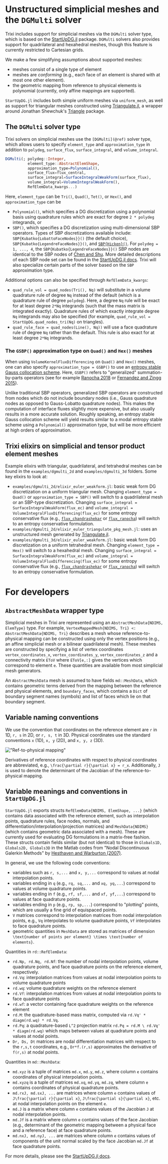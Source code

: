 # Unstructured simplicial meshes and the `DGMulti` solver

Trixi includes support for simplicial meshes via the `DGMulti` solver type, which is based on the
[StartUpDG.jl](https://github.com/jlchan/StartUpDG.jl) package. `DGMulti` solvers also provides
support for quadrilateral and hexahedral meshes, though this feature is currently restricted to
Cartesian grids.

We make a few simplifying assumptions about supported meshes:
* meshes consist of a single type of element
* meshes are _conforming_ (e.g., each face of an element is shared with at most one other element).
* the geometric mapping from reference to physical elements is polynomial (currently, only affine
  mappings are supported).

`StartUpDG.jl` includes both simple uniform meshes via `uniform_mesh`, as well as support for triangular
meshes constructed using [Triangulate.jl](https://github.com/JuliaGeometry/Triangulate.jl), a wrapper
around Jonathan Shewchuk's [Triangle](https://www.cs.cmu.edu/~quake/triangle.html) package.

## The `DGMulti` solver type

Trixi solvers on simplicial meshes use the `[DGMulti](@ref)` solver type, which allows users to specify
`element_type` and `approximation_type` in addition to `polydeg`, `surface_flux`, `surface_integral`,
and `volume_integral`.

```julia
DGMulti(; polydeg::Integer,
          element_type::AbstractElemShape,
          approximation_type=Polynomial(),
          surface_flux=flux_central,
          surface_integral=SurfaceIntegralWeakForm(surface_flux),
          volume_integral=VolumeIntegralWeakForm(),
          RefElemData_kwargs...)
```

Here, `element_type` can be `Tri()`, `Quad()`, `Tet()`, or `Hex()`, and `approximation_type` can be
* `Polynomial()`, which specifies a DG discretization using a polynomial basis using quadrature rules
  which are exact for degree `2 * polydeg` integrands, or
* `SBP()`, which specifies a DG discretization using multi-dimensional SBP operators. Types of SBP
  discretizations available include:
  `SBP{Kubatko{LobattoFaceNodes}}()` (the default choice), `SBP{Kubatko{LegendreFaceNodes}}()`, and
  [`SBP{Hicken}()`](https://doi.org/10.1007/s10915-020-01154-8). For `polydeg = 1, ..., 4`, the
  `SBP{Kubatko{LegendreFaceNodes}}()` SBP nodes are identical to the SBP nodes of
  [Chen and Shu](https://doi.org/10.1016/j.jcp.2017.05.025).
  More detailed descriptions of each SBP node set can be found in the
  [StartUpDG.jl docs](https://jlchan.github.io/StartUpDG.jl/dev/RefElemData/#RefElemData-based-on-SBP-finite-differences).
  Trixi will also specialize certain parts of the solver based on the `SBP` approximation type.

Additional options can also be specified through `RefElemData_kwargs`:

* `quad_rule_vol = quad_nodes(Tri(), Nq)` will substitute in a volume quadrature rule of degree `Nq`
  instead of the default (which is a quadrature rule of degree `polydeg`).
  Here, a degree `Nq` rule will be exact for at least degree `2*Nq` integrands (such that the mass
  matrix is integrated exactly). Quadrature rules of which exactly integrate degree `Nq` integrands
  may also be specified (for example, `quad_rule_vol = StartUpDG.quad_nodes_tri(Nq)` on triangles).
* `quad_rule_face = quad_nodes(Line(), Nq))` will use a face quadrature rule of degree `Nq` rather
  than the default. This rule is also exact for at least degree `2*Nq` integrands.

### The `GSBP()` approximation type on `Quad()` and `Hex()` meshes

When using `VolumeKernelFluxDifferencing` on `Quad()` and `Hex()` meshes, one can also specify
`approximation_type = GSBP()` to use an [entropy stable Gauss collocation scheme](https://doi.org/10.1137/18M1209234).
Here, `GSBP()` refers to "generalized" summation-by-parts operators (see for example
[Ranocha 2018](https://doi.org/10.1016/j.jcp.2018.02.021) or
[Fernandez and Zingg 2015](https://doi.org/10.1137/140992205)).

Unlike traditional SBP operators, generalized SBP operators are constructed from nodes which do
not include boundary nodes (i.e., Gauss quadrature nodes as opposed to Gauss-Lobatto quadrature
nodes). This makes the computation of interface fluxes slightly more expensive, but also usually
results in a more accurate solution. Roughly speaking, an entropy stable Gauss collocation scheme
will yield results similar to a modal entropy stable scheme using a `Polynomial()` approximation
type, but will be more efficient at high orders of approximation.

## Trixi elixirs on simplicial and tensor product element meshes

Example elixirs with triangular, quadrilateral, and tetrahedral meshes can be found in
the `examples/dgmulti_2d` and `examples/dgmulti_3d` folders. Some key elixirs to look at:

* `examples/dgmulti_2d/elixir_euler_weakform.jl`: basic weak form DG discretization on a uniform triangular mesh.
  Changing `element_type = Quad()` or `approximation_type = SBP()` will switch to a quadrilateral mesh
  or an SBP-type discretization. Changing `surface_integral = SurfaceIntegralWeakForm(flux_ec)` and
  `volume_integral = VolumeIntegralFluxDifferencing(flux_ec)` for some entropy conservative flux
  (e.g., [`flux_chandrashekar`](@ref) or [`flux_ranocha`](@ref)) will switch to an entropy conservative formulation.
* `examples/dgmulti_2d/elixir_euler_triangulate_pkg_mesh.jl`: uses an unstructured mesh generated by
  [Triangulate.jl](https://github.com/JuliaGeometry/Triangulate.jl).
* `examples/dgmulti_3d/elixir_euler_weakform.jl`: basic weak form DG discretization on a uniform tetrahedral mesh.
  Changing `element_type = Hex()` will switch to a hexahedral mesh. Changing
  `surface_integral = SurfaceIntegralWeakForm(flux_ec)` and
  `volume_integral = VolumeIntegralFluxDifferencing(flux_ec)` for some entropy conservative flux
  (e.g., [`flux_chandrashekar`](@ref) or [`flux_ranocha`](@ref)) will switch to an entropy conservative formulation.

# For developers

## `AbstractMeshData` wrapper type

Simplicial meshes in Trixi are represented using an `AbstractMeshData{NDIMS, ElemType}` type.
For example, `VertexMappedMesh{NDIMS, Tri} <: AbstractMeshData{NDIMS, Tri}` describes a mesh whose
reference-to-physical mapping can be constructed using only the vertex positions (e.g., an affine
simplicial mesh or a bilinear quadrilateral mesh). These meshes are constructed by specifying a list
of vertex coordinates `vertex_coordinates_x`, `vertex_coordinates_y`, `vertex_coordinates_z` and a
connectivity matrix `EToV` where `EToV[e,:]` gives the vertices which correspond to element `e`.
These quantities are available from most simplicial mesh generators.

An `AbstractMeshData` mesh is assumed to have fields `md::MeshData`, which contains geometric terms
derived from the mapping between the reference and physical elements, and `boundary_faces`, which
contains a `Dict` of boundary segment names (symbols) and list of faces which lie on that boundary
segment.

## Variable naming conventions

We use the convention that coordinates on the reference element are ``r`` in 1D, ``r, s`` in 2D,
or ``r, s, t`` in 3D. Physical coordinates use the standard conventions ``x`` (1D),
``x, y`` (2D), and ``x, y, z`` (3D).

!["Ref-to-physical mapping"](https://user-images.githubusercontent.com/1156048/124361389-a2841380-dbf4-11eb-8ee4-33e71109c8bb.png)

Derivatives of reference coordinates with respect to physical coordinates are abbreviated, e.g.,
``\frac{\partial r}{\partial x} = r_x``. Additionally, ``J`` is used to denote the determinant of
the Jacobian of the reference-to-physical mapping.

## Variable meanings and conventions in `StartUpDG.jl`

`StartUpDG.jl` exports structs `RefElemData{NDIMS, ElemShape, ...}` (which contains data associated
with the reference element, such as interpolation points, quadrature rules, face nodes, normals,
and differentiation/interpolation/projection matrices) and `MeshData{NDIMS}` (which contains geometric
data associated with a mesh). These are currently used for evaluating DG formulations in a matrix-free
fashion. These structs contain fields similar (but not identical) to those in
`Globals1D, Globals2D, Globals3D` in the Matlab codes from "Nodal Discontinuous Galerkin Methods"
by [Hesthaven and Warburton (2007)](https://doi.org/10.1007/978-0-387-72067-8).

In general, we use the following code conventions:
* variables such as `r, s,...` and `x, y,...` correspond to values at nodal interpolation points.
* variables ending in `q` (e.g., `rq, sq,...` and `xq, yq,...`) correspond to values at volume
  quadrature points.
* variables ending in `f` (e.g., `rf, sf,...` and `xf, yf,...`) correspond to values at face
  quadrature points.
* variables ending in `p` (e.g., `rp, sp,...`) correspond to "plotting" points, which are usually
  a fine grid of equispaced points.
* `V` matrices correspond to interpolation matrices from nodal interpolation points, e.g., `Vq`
  interpolates to volume quadrature points, `Vf` interpolates to face quadrature points.
* geometric quantities in `MeshData` are stored as matrices of dimension
  ``\text{number of points per element} \times \text{number of elements}``.

Quantities in `rd::RefElemData`:
* `rd.Np, rd.Nq, rd.Nf`: the number of nodal interpolation points, volume quadrature points, and
  face quadrature points on the reference element, respectively.
* `rd.Vq`: interpolation matrices from values at nodal interpolation points to volume quadrature points
* `rd.wq`: volume quadrature weights on the reference element
* `rd.Vf`: interpolation matrices from values at nodal interpolation points to face quadrature points
* `rd.wf`: a vector containing face quadrature weights on the reference element
* `rd.M`: the quadrature-based mass matrix, computed via `rd.Vq' * diagm(rd.wq) * rd.Vq`.
* `rd.Pq`: a quadrature-based ``L^2`` projection matrix `rd.Pq = rd.M \ rd.Vq' * diagm(rd.wq)`
  which maps between values at quadrature points and values at nodal points.
* `Dr, Ds, Dt` matrices are nodal differentiation matrices with respect to the ``r,s,t`` coordinates,
  e.g., `Dr*f.(r,s)` approximates the derivative of ``f(r,s)`` at nodal points.

Quantities in `md::MeshData`:
* `md.xyz` is a tuple of matrices `md.x`, `md.y`, `md.z`, where column `e` contains coordinates of
  physical interpolation points.
* `md.xyzq` is a tuple of matrices `md.xq`, `md.yq`, `md.zq`, where column `e` contains coordinates
  of physical quadrature points.
* `md.rxJ, md.sxJ, ...` are matrices where column `e` contains values of
  ``J\frac{\partial r}{\partial x}``, ``J\frac{\partial s}{\partial x}``, etc. at nodal interpolation
  points on the element `e`.
* `md.J` is a matrix where column `e` contains values of the Jacobian ``J`` at nodal interpolation points.
* `md.Jf` is a matrix where column `e` contains values of the face Jacobian (e.g., determinant of
  the geometric mapping between a physical face and a reference face) at face quadrature points.
* `md.nxJ, md.nyJ, ...` are matrices where column `e` contains values of components of the unit
  normal scaled by the face Jacobian `md.Jf` at face quadrature points.

For more details, please see the [StartUpDG.jl docs](https://jlchan.github.io/StartUpDG.jl/dev/).
